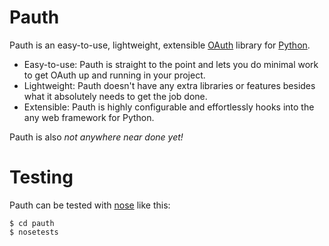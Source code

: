 Pauth
=====

Pauth is an easy-to-use, lightweight, extensible [OAuth][] library for 
[Python][].

  - Easy-to-use: Pauth is straight to the point and lets you do minimal
    work to get OAuth up and running in your project.
  - Lightweight: Pauth doesn't have any extra libraries or features
    besides what it absolutely needs to get the job done.
  - Extensible: Pauth is highly configurable and effortlessly hooks into
    the any web framework for Python.

Pauth is also *not anywhere near done yet!*

  [OAuth]: http://www.oauth.net/
  [Python]: http://www.python.org/


Testing
=======

Pauth can be tested with [nose][] like this:

    $ cd pauth
    $ nosetests

  [nose]: http://readthedocs.org/docs/nose/en/latest/


